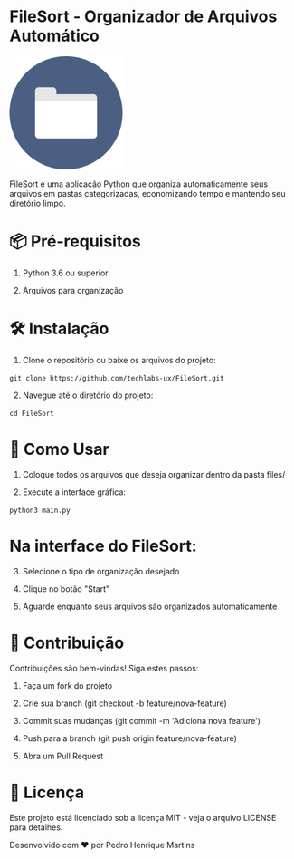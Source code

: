 # FileSort - Organizador de Arquivos Automático
<img src="logo.png" alt="logo" width="200" />

FileSort é uma aplicação Python que organiza automaticamente seus arquivos em pastas categorizadas, economizando tempo e mantendo seu diretório limpo.

# 📦 Pré-requisitos
1. Python 3.6 ou superior

2. Arquivos para organização

# 🛠️ Instalação
1. Clone o repositório ou baixe os arquivos do projeto:

``git clone https://github.com/techlabs-ux/FileSort.git``

2. Navegue até o diretório do projeto:

``cd FileSort``

# 🚀 Como Usar
1. Coloque todos os arquivos que deseja organizar dentro da pasta files/

2. Execute a interface gráfica:

``python3 main.py``
# Na interface do FileSort:

3. Selecione o tipo de organização desejado

4. Clique no botão "Start"

5. Aguarde enquanto seus arquivos são organizados automaticamente

# 🤝 Contribuição
Contribuições são bem-vindas! Siga estes passos:

1. Faça um fork do projeto

2. Crie sua branch (git checkout -b feature/nova-feature)

3. Commit suas mudanças (git commit -m 'Adiciona nova feature')

4. Push para a branch (git push origin feature/nova-feature)

5. Abra um Pull Request

# 📄 Licença
Este projeto está licenciado sob a licença MIT - veja o arquivo LICENSE para detalhes.

Desenvolvido com ❤️ por Pedro Henrique Martins
